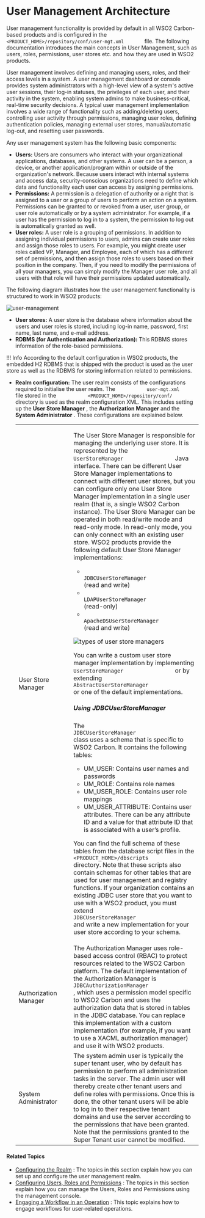 # User Management Architecture

User management functionality is provided by default in all WSO2
Carbon-based products and is configured in the
`         <PRODUCT_HOME>/repository/conf/user-mgt.xml        ` file. The
following documentation introduces the main concepts in User Management,
such as users, roles, permissions, user stores etc. and how they are
used in WSO2 products.

User management involves defining and managing users, roles, and their
access levels in a system. A user management dashboard or console
provides system administrators with a high-level view of a system's
active user sessions, their log-in statuses, the privileges of each
user, and their activity in the system, enabling system admins to make
business-critical, real-time security decisions. A typical user
management implementation involves a wide range of functionality such as
adding/deleting users, controlling user activity through permissions,
managing user roles, defining authentication policies, managing external
user stores, manual/automatic log-out, and resetting user passwords.

Any user management system has the following basic components:  

-   **Users:** Users are consumers who interact with your organizational
    applications, databases, and other systems. A user can be a person,
    a device, or another application/program within or outside of the
    organization's network. Because users interact with internal systems
    and access data, security-conscious organizations need to
    define which data and functionality each user can access by
    assigning permissions.
-   **Permissions:** A permission is a delegation of authority or a
    right that is assigned to a user or a group of users to perform an
    action on a system. Permissions can be granted to or revoked from a
    user, user group, or user role automatically or by a system
    administrator. For example, if a user has the permission to log in
    to a system, the permission to log out is automatically granted as
    well.
-   **User roles:** A user role is a grouping of permissions. In
    addition to assigning individual permissions to users, admins can
    create user roles and assign those roles to users. For example, you
    might create user roles called VP, Manager, and Employee, each of
    which has a different set of permissions, and then assign those
    roles to users based on their position in the company. Then, if you
    need to modify the permissions of all your managers, you can simply
    modify the Manager user role, and all users with that role will have
    their permissions updated automatically.  

The following diagram illustrates how the user management functionality
is structured to work in WSO2 products:

![user-management](/assets/img/introduction/user-management.png)

-   **User stores:** A user store is the database where information
    about the users and user roles is stored, including log-in name,
    password, first name, last name, and e-mail address.
-   **RDBMS (for Authentication and Authorization):** This RDBMS stores
    information of the role-based permissions.  

!!! Info
    According to the default configuration in WSO2 products, the
    embedded H2 RDBMS that is shipped with the product is used as the
    user store as well as the RDBMS for storing information related to
    permissions.

-   **Realm configuration:** The user realm consists of the
    configurations required to initialise the user realm. The
    `            user-mgt.xml           ` file stored in the
    `            <PRODUCT_HOME>/repository/conf/           ` directory
    is used as the realm configuration XML. This includes setting up the
    **User Store Manager** , the **Authorization Manager** and the
    **System Administrator** . These configurations are explained
    below.  

    <table>
    <colgroup>
    <col style="width: 30%" />
    <col style="width: 70%" />
    </colgroup>
    <tbody>
    <tr class="odd">
    <td>User Store Manager</td>
    <td><p>The User Store Manager is responsible for managing the underlying user store. It is represented by the <code>                 UserStoreManager                </code> Java interface. There can be different User Store Manager implementations to connect with different user stores, but you can configure only one User Store Manager implementation in a single user realm (that is, a single WSO2 Carbon instance). The User Store Manager can be operated in both read/write mode and read-only mode. In read-only mode, you can only connect with an existing user store. WSO2 products provide the following default User Store Manager implementations:</p>
    <ul>
    <li><code>                  JDBCUserStoreManager                 </code> (read and write)</li>
    <li><code>                  LDAPUserStoreManager                 </code> (read-only)</li>
    <li><code>                  ApacheDSUserStoreManager                 </code> (read and write)</li>
    </ul>
    <p><img src="/assets/img/introduction/user-store-manager-types.png" title="types of user store managers" alt="types of user store managers" /></p>
    <p>You can write a custom user store manager implementation by implementing <code>                 UserStoreManager                </code> or by extending <code>                 AbstractUserStoreManager                </code> or one of the default implementations.</p>
    <h5 id="UserManagementArchitecture-UsingJDBCUserStoreManager">Using JDBCUserStoreManager</h5>
    <p>The <code>                 JDBCUserStoreManager                </code> class uses a schema that is specific to WSO2 Carbon. It contains the following tables:</p>
    <ul>
    <li>UM_USER: Contains user names and passwords</li>
    <li>UM_ROLE: Contains role names</li>
    <li>UM_USER_ROLE: Contains user role mappings</li>
    <li>UM_USER_ATTRIBUTE: Contains user attributes. There can be any attribute ID and a value for that attribute ID that is associated with a user’s profile.</li>
    </ul>
    <p>You can find the full schema of these tables from the database script files in the <code>                 &lt;PRODUCT_HOME&gt;/dbscripts                </code> directory. Note that these scripts also contain schemas for other tables that are used for user management and registry functions. If your organization contains an existing JDBC user store that you want to use with a WSO2 product, you must extend <code>                 JDBCUserStoreManager                </code> and write a new implementation for your user store according to your schema.</p></td>
    </tr>
    <tr class="even">
    <td>Authorization Manager</td>
    <td>The Authorization Manager uses role-based access control (RBAC) to protect resources related to the WSO2 Carbon platform. The default implementation of the Authorization Manager is <code>                JDBCAuthorizationManager               </code> , which uses a permission model specific to WSO2 Carbon and uses the authorization data that is stored in tables in the JDBC database. You can replace this implementation with a custom implementation (for example, if you want to use a XACML authorization manager) and use it with WSO2 products.</td>
    </tr>
    <tr class="odd">
    <td>System Administrator</td>
    <td>The system admin user is typically the super tenant user, who by default has permission to perform all administration tasks in the server. The admin user will thereby create other tenant users and define roles with permissions. Once this is done, the other tenant users will be able to log in to their respective tenant domains and use the server according to the permissions that have been granted. Note that the permissions granted to the Super Tenant user cannot be modified.</td>
    </tr>
    </tbody>
    </table>

#### Related Topics

-   [Configuring the Realm](/using-wso2-identity-server/configuring-the-realm) : The topics in
    this section explain how you can set up and configure the user
    management realm.
-   [Configuring Users, Roles and
    Permissions](/using-wso2-identity-server/configuring-users-roles-and-permissions) : The topics
    in this section explain how you can manage the Users, Roles and
    Permissions using the management console.
-   [Engaging a Workflow in an
    Operation](/using-wso2-identity-server/engaging-a-workflow-in-an-operation) : This topic
    explains how to engage workflows for user-related operations.
